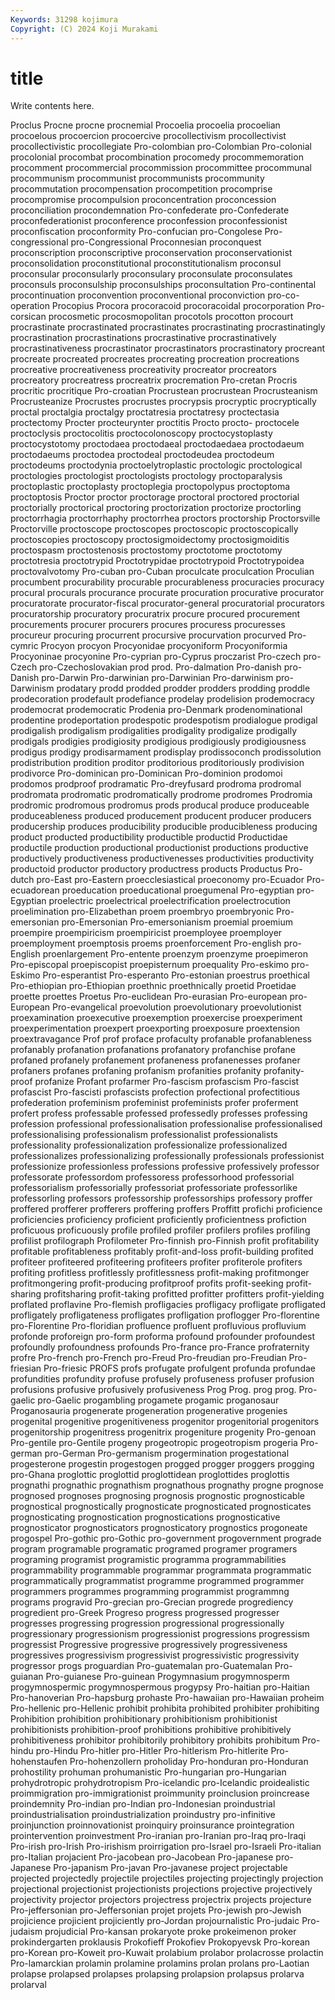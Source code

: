 ```yaml
---
Keywords: 31298 kojimura
Copyright: (C) 2024 Koji Murakami
---
```


# title

Write contents here.




Proclus Procne procne procnemial Procoelia procoelia procoelian procoelous procoercion procoercive
procollectivism procollectivist procollectivistic procollegiate Pro-colombian pro-Colombian Pro-colonial procolonial procombat procombination
procomedy procommemoration procomment procommercial procommission procommittee procommunal procommunism procommunist procommunists
procommunity procommutation procompensation procompetition procomprise procompromise procompulsion proconcentration proconcession proconciliation
procondemnation Pro-confederate pro-Confederate proconfederationist proconference proconfession proconfessionist proconfiscation proconformity Pro-confucian
pro-Congolese Pro-congressional pro-Congressional Proconnesian proconquest proconscription proconscriptive proconservation proconservationist proconsolidation
proconstitutional proconstitutionalism proconsul proconsular proconsularly proconsulary proconsulate proconsulates proconsuls proconsulship
proconsulships proconsultation Pro-continental procontinuation proconvention proconventional proconviction pro-co-operation Procopius Procora
procoracoid procoracoidal procorporation Pro-corsican procosmetic procosmopolitan procotols procotton procourt procrastinate
procrastinated procrastinates procrastinating procrastinatingly procrastination procrastinations procrastinative procrastinatively procrastinativeness procrastinator
procrastinators procrastinatory procreant procreate procreated procreates procreating procreation procreations procreative
procreativeness procreativity procreator procreators procreatory procreatress procreatrix procremation Pro-cretan Procris
procritic procritique Pro-croatian Procrustean procrustean Procrusteanism Procrusteanize Procrustes procrustes procrypsis
procryptic procryptically proctal proctalgia proctalgy proctatresia proctatresy proctectasia proctectomy Procter
procteurynter proctitis Procto procto- proctocele proctoclysis proctocolitis proctocolonoscopy proctocystoplasty proctocystotomy
proctodaea proctodaeal proctodaedaea proctodaeum proctodaeums proctodea proctodeal proctodeudea proctodeum proctodeums
proctodynia proctoelytroplastic proctologic proctological proctologies proctologist proctologists proctology proctoparalysis proctoplastic
proctoplasty proctoplegia proctopolypus proctoptoma proctoptosis Proctor proctor proctorage proctoral proctored
proctorial proctorially proctorical proctoring proctorization proctorize proctorling proctorrhagia proctorrhaphy proctorrhea
proctors proctorship Proctorsville Proctorville proctoscope proctoscopes proctoscopic proctoscopically proctoscopies proctoscopy
proctosigmoidectomy proctosigmoiditis proctospasm proctostenosis proctostomy proctotome proctotomy proctotresia proctotrypid Proctotrypidae
proctotrypoid Proctotrypoidea proctovalvotomy Pro-cuban pro-Cuban proculcate proculcation Proculian procumbent procurability
procurable procurableness procuracies procuracy procural procurals procurance procurate procuration procurative
procurator procuratorate procurator-fiscal procurator-general procuratorial procurators procuratorship procuratory procuratrix procure
procured procurement procurements procurer procurers procures procuress procuresses procureur procuring
procurrent procursive procurvation procurved Pro-cymric Procyon procyon Procyonidae procyoniform Procyoniformia
Procyoninae procyonine Pro-cyprian pro-Cyprus proczarist Pro-czech pro-Czech pro-Czechoslovakian prod prod.
Pro-dalmation Pro-danish pro-Danish pro-Darwin Pro-darwinian pro-Darwinian Pro-darwinism pro-Darwinism prodatary prodd
prodded prodder prodders prodding proddle prodecoration prodefault prodefiance prodelay prodelision
prodemocracy prodemocrat prodemocratic Prodenia pro-Denmark prodenominational prodentine prodeportation prodespotic prodespotism
prodialogue prodigal prodigalish prodigalism prodigalities prodigality prodigalize prodigally prodigals prodigies
prodigiosity prodigious prodigiously prodigiousness prodigus prodigy prodisarmament prodisplay prodissoconch prodissolution
prodistribution prodition proditor proditorious proditoriously prodivision prodivorce Pro-dominican pro-Dominican Pro-dominion
prodomoi prodomos prodproof prodramatic Pro-dreyfusard prodroma prodromal prodromata prodromatic prodromatically
prodrome prodromes Prodromia prodromic prodromous prodromus prods producal produce produceable
produceableness produced producement producent producer producers producership produces producibility producible
producibleness producing product producted productibility productible productid Productidae productile production
productional productionist productions productive productively productiveness productivenesses productivities productivity productoid
productor productory productress products Productus Pro-dutch pro-East pro-Eastern proecclesiastical proeconomy
pro-Ecuador Pro-ecuadorean proeducation proeducational proegumenal Pro-egyptian pro-Egyptian proelectric proelectrical proelectrification
proelectrocution proelimination pro-Elizabethan proem proembryo proembryonic Pro-emersonian pro-Emersonian Pro-emersonianism proemial
proemium proempire proempiricism proempiricist proemployee proemployer proemployment proemptosis proems proenforcement
Pro-english pro-English proenlargement Pro-entente proenzym proenzyme proepimeron Pro-episcopal proepiscopist proepisternum
proequality Pro-eskimo pro-Eskimo Pro-esperantist Pro-esperanto Pro-estonian proestrus proethical Pro-ethiopian pro-Ethiopian
proethnic proethnically proetid Proetidae proette proettes Proetus Pro-euclidean Pro-eurasian Pro-european
pro-European Pro-evangelical proevolution proevolutionary proevolutionist proexamination proexecutive proexemption proexercise proexperiment
proexperimentation proexpert proexporting proexposure proextension proextravagance Prof prof proface profaculty
profanable profanableness profanably profanation profanations profanatory profanchise profane profaned profanely
profanement profaneness profanenesses profaner profaners profanes profaning profanism profanities profanity
profanity-proof profanize Profant profarmer Pro-fascism profascism Pro-fascist profascist Pro-fascisti profascists
profection profectional profectitious profederation profeminism profeminist profeminists profer proferment profert
profess professable professed professedly professes professing profession professional professionalisation professionalise
professionalised professionalising professionalism professionalist professionalists professionality professionalization professionalize professionalized professionalizes
professionalizing professionally professionals professionist professionize professionless professions professive professively professor
professorate professordom professoress professorhood professorial professorialism professorially professoriat professoriate professorlike
professorling professors professorship professorships professory proffer proffered profferer profferers proffering
proffers Proffitt profichi proficience proficiencies proficiency proficient proficiently proficientness profiction
proficuous proficuously profile profiled profiler profilers profiles profiling profilist profilograph
Profilometer Pro-finnish pro-Finnish profit profitability profitable profitableness profitably profit-and-loss profit-building
profited profiteer profiteered profiteering profiteers profiter profiterole profiters profiting profitless
profitlessly profitlessness profit-making profitmonger profitmongering profit-producing profitproof profits profit-seeking profit-sharing
profitsharing profit-taking profitted profitter profitters profit-yielding proflated proflavine Pro-flemish profligacies
profligacy profligate profligated profligately profligateness profligates profligation proflogger Pro-florentine pro-Florentine
Pro-floridian profluence profluent profluvious profluvium profonde proforeign pro-form proforma profound
profounder profoundest profoundly profoundness profounds Pro-france pro-France profraternity profre Pro-french
pro-French pro-Freud Pro-freudian pro-Freudian Pro-friesian Pro-friesic PROFS profs profugate profulgent
profunda profundae profundities profundity profuse profusely profuseness profuser profusion profusions
profusive profusively profusiveness Prog Prog. prog prog. Pro-gaelic pro-Gaelic progambling
progamete progamic proganosaur Proganosauria progenerate progeneration progenerative progenies progenital progenitive
progenitiveness progenitor progenitorial progenitors progenitorship progenitress progenitrix progeniture progenity Pro-genoan
Pro-gentile pro-Gentile progeny progeotropic progeotropism progeria Pro-german pro-German Pro-germanism progermination
progestational progesterone progestin progestogen progged progger proggers progging pro-Ghana proglottic
proglottid proglottidean proglottides proglottis prognathi prognathic prognathism prognathous prognathy progne
prognose prognosed prognoses prognosing prognosis prognostic prognosticable prognostical prognostically prognosticate
prognosticated prognosticates prognosticating prognostication prognostications prognosticative prognosticator prognosticators prognosticatory prognostics
progoneate progospel Pro-gothic pro-Gothic pro-government progovernment prograde program programable programatic
programed programer programers programing programist programistic programma programmabilities programmability programmable
programmar programmata programmatic programmatically programmatist programme programmed programmer programmers programmes
programming programmist programmng programs progravid Pro-grecian pro-Grecian progrede progrediency progredient
pro-Greek Progreso progress progressed progresser progresses progressing progression progressional progressionally
progressionary progressionism progressionist progressions progressism progressist Progressive progressive progressively progressiveness
progressives progressivism progressivist progressivistic progressivity progressor progs proguardian Pro-guatemalan pro-Guatemalan
Pro-guianan Pro-guianese Pro-guinean Progymnasium progymnosperm progymnospermic progymnospermous progypsy Pro-haitian pro-Haitian
Pro-hanoverian Pro-hapsburg prohaste Pro-hawaiian pro-Hawaiian proheim Pro-hellenic pro-Hellenic prohibit prohibita
prohibited prohibiter prohibiting Prohibition prohibition prohibitionary prohibitionism prohibitionist prohibitionists prohibition-proof
prohibitions prohibitive prohibitively prohibitiveness prohibitor prohibitorily prohibitory prohibits prohibitum Pro-hindu
pro-Hindu Pro-hitler pro-Hitler Pro-hitlerism Pro-hitlerite Pro-hohenstaufen Pro-hohenzollern proholiday Pro-honduran pro-Honduran
prohostility prohuman prohumanistic Pro-hungarian pro-Hungarian prohydrotropic prohydrotropism Pro-icelandic pro-Icelandic proidealistic
proimmigration pro-immigrationist proimmunity proinclusion proincrease proindemnity Pro-indian pro-Indian pro-Indonesian proindustrial
proindustrialisation proindustrialization proindustry pro-infinitive proinjunction proinnovationist proinquiry proinsurance prointegration prointervention
proinvestment Pro-iranian pro-Iranian pro-Iraq pro-Iraqi Pro-irish pro-Irish Pro-irishism proirrigation pro-Israel
pro-Israeli Pro-italian pro-Italian projacient Pro-jacobean pro-Jacobean Pro-japanese pro-Japanese Pro-japanism Pro-javan
Pro-javanese project projectable projected projectedly projectile projectiles projecting projectingly projection
projectional projectionist projectionists projections projective projectively projectivity projector projectors projectress
projectrix projects projecture Pro-jeffersonian pro-Jeffersonian projet projets Pro-jewish pro-Jewish projicience
projicient projiciently pro-Jordan projournalistic Pro-judaic Pro-judaism projudicial Pro-kansan prokaryote proke
prokeimenon proker prokindergarten proklausis Prokofieff Prokofiev Prokopyevsk Pro-korean pro-Korean pro-Koweit
pro-Kuwait prolabium prolabor prolacrosse prolactin Pro-lamarckian prolamin prolamine prolamins prolan
prolans pro-Laotian prolapse prolapsed prolapses prolapsing prolapsion prolapsus prolarva prolarval
